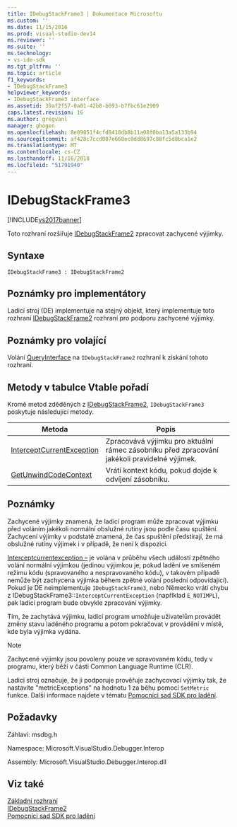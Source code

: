 ```yaml
---
title: IDebugStackFrame3 | Dokumentace Microsoftu
ms.custom: ''
ms.date: 11/15/2016
ms.prod: visual-studio-dev14
ms.reviewer: ''
ms.suite: ''
ms.technology:
- vs-ide-sdk
ms.tgt_pltfrm: ''
ms.topic: article
f1_keywords:
- IDebugStackFrame3
helpviewer_keywords:
- IDebugStackFrame3 interface
ms.assetid: 39af2f57-0a01-42b8-b093-b7fbc61e2909
caps.latest.revision: 16
ms.author: gregvanl
manager: ghogen
ms.openlocfilehash: 8e09851f4cfd8418db8b11a08f0ba13a5a133b94
ms.sourcegitcommit: af428c7ccd007e668ec0dd8697c88fc5d8bca1e2
ms.translationtype: MT
ms.contentlocale: cs-CZ
ms.lasthandoff: 11/16/2018
ms.locfileid: "51791940"
---
```

# <a name="idebugstackframe3"></a>IDebugStackFrame3
[!INCLUDE[vs2017banner](../../../includes/vs2017banner.md)]

Toto rozhraní rozšiřuje [IDebugStackFrame2](../../../extensibility/debugger/reference/idebugstackframe2.md) zpracovat zachycené výjimky.  
  
## <a name="syntax"></a>Syntaxe  
  
```  
IDebugStackFrame3 : IDebugStackFrame2  
```  
  
## <a name="notes-for-implementers"></a>Poznámky pro implementátory  
 Ladicí stroj (DE) implementuje na stejný objekt, který implementuje toto rozhraní [IDebugStackFrame2](../../../extensibility/debugger/reference/idebugstackframe2.md) rozhraní pro podporu zachycené výjimky.  
  
## <a name="notes-for-callers"></a>Poznámky pro volající  
 Volání [QueryInterface](http://msdn.microsoft.com/library/62fce95e-aafa-4187-b50b-e6611b74c3b3) na `IDebugStackFrame2` rozhraní k získání tohoto rozhraní.  
  
## <a name="methods-in-vtable-order"></a>Metody v tabulce Vtable pořadí  
 Kromě metod zděděných z [IDebugStackFrame2](../../../extensibility/debugger/reference/idebugstackframe2.md), `IDebugStackFrame3` poskytuje následující metody.  
  
|Metoda|Popis|  
|------------|-----------------|  
|[InterceptCurrentException](../../../extensibility/debugger/reference/idebugstackframe3-interceptcurrentexception.md)|Zpracovává výjimku pro aktuální rámec zásobníku před zpracování jakékoli pravidelné výjimek.|  
|[GetUnwindCodeContext](../../../extensibility/debugger/reference/idebugstackframe3-getunwindcodecontext.md)|Vrátí kontext kódu, pokud dojde k odvíjení zásobníku.|  
  
## <a name="remarks"></a>Poznámky  
 Zachycené výjimky znamená, že ladicí program může zpracovat výjimku před voláním jakékoli normální obslužné rutiny jsou podle času spuštění. Zachycení výjimky v podstatě znamená, že čas spuštění předstírají, že má obslužné rutiny výjimek i v případě, že není k dispozici.  
  
 [Interceptcurrentexception –](../../../extensibility/debugger/reference/idebugstackframe3-interceptcurrentexception.md) je volána v průběhu všech událostí zpětného volání normální výjimkou (jedinou výjimkou je, pokud ladění ve smíšeném režimu kódu (spravovaného a nespravovaného kódu), v takovém případě nemůže být zachycena výjimka během zpětné volání poslední odpovídající). Pokud je DE neimplementuje `IDebugStackFrame3`, nebo Německo vrátí chybu z IDebugStackFrame3::`InterceptCurrentException` (například `E_NOTIMPL`), pak ladicí program bude obvykle zpracování výjimky.  
  
 Tím, že zachytává výjimku, ladicí program umožňuje uživatelům provádět změny stavu laděného programu a potom pokračovat v provádění v místě, kde byla výjimka vydána.  
  
> [!NOTE]
>  Zachycené výjimky jsou povoleny pouze ve spravovaném kódu, tedy v programu, který běží v části Common Language Runtime (CLR).  
  
 Ladicí stroj označuje, že ji podporuje prověřuje zachycovací výjimky tak, že nastavíte "metricExceptions" na hodnotu 1 za běhu pomocí `SetMetric` funkce. Další informace najdete v tématu [Pomocníci sad SDK pro ladění](../../../extensibility/debugger/reference/sdk-helpers-for-debugging.md).  
  
## <a name="requirements"></a>Požadavky  
 Záhlaví: msdbg.h  
  
 Namespace: Microsoft.VisualStudio.Debugger.Interop  
  
 Assembly: Microsoft.VisualStudio.Debugger.Interop.dll  
  
## <a name="see-also"></a>Viz také  
 [Základní rozhraní](../../../extensibility/debugger/reference/core-interfaces.md)   
 [IDebugStackFrame2](../../../extensibility/debugger/reference/idebugstackframe2.md)   
 [Pomocníci sad SDK pro ladění](../../../extensibility/debugger/reference/sdk-helpers-for-debugging.md)

